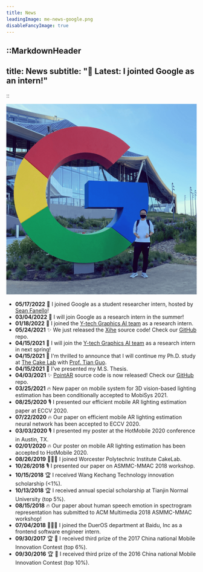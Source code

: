 ```yaml
---
title: News
leadingImage: me-news-google.png
disableFancyImage: true
---
```


::MarkdownHeader
---
title: News
subtitle: "📢 Latest: I jointed Google as an intern!"
---
::

![](/assets/img/me-news-google.png)

- **05/17/2022** 🎉 I joined Google as a student researcher intern, hosted by [Sean Fanello](https://www.seanfanello.it)!
- **03/04/2022** 🎉 I will join Google as a research intern in the summer!
- **01/18/2022** 🎉 I joined the [Y-tech Graphics AI team](http://www.chongyangma.com/team/index.html) as a research intern.
- **05/24/2021** ✨ We just released the [Xihe](/project/point-ar) source code! Check our [GitHub](https://github.com/cake-lab/Xihe) repo.
- **04/15/2021** 🎉 I will join the [Y-tech Graphics AI team](http://chongyangma.com/team/index.html) as a research intern in next spring!
- **04/15/2021** 🎉 I'm thrilled to announce that I will continue my Ph.D. study at [The Cake Lab](https://cake.wpi.edu/) with [Prof. Tian Guo](https://tianguo.info).
- **04/15/2021** 🎉 I've presented my M.S. Thesis.
- **04/03/2021** ✨ [PointAR](/project/point-ar) source code is now released! Check our [GitHub](https://github.com/cake-lab/PointAR) repo.
- **03/25/2021** 🔥 New paper on mobile system for 3D vision-based lighting estimation has been conditionally accepted to MobiSys 2021.
- **08/25/2020** 🎙️ I presented our efficient mobile AR lighting estimation paper at ECCV 2020.
- **07/22/2020** 🔥 Our paper on efficient mobile AR lighting estimation neural network has been accepted to ECCV 2020.
- **03/03/2020** 🎙️ I presented my poster at the HotMobile 2020 conference in Austin, TX.
- **02/01/2020** 🔥 Our poster on mobile AR lighting estimation has been accepted to HotMobile 2020.
- **08/26/2019** 🦸🏻‍♂️ I joined Worcester Polytechnic Institute CakeLab.
- **10/26/2018** 🎙️ I presented our paper on ASMMC-MMAC 2018 workshop.
- **10/15/2018** 🏆 I received Wang Kechang Technology innovation scholarship (<1%).
- **10/13/2018** 🏆 I received annual special scholarship at Tianjin Normal University (top 5%).
- **08/15/2018** 🔥 Our paper about human speech emotion in spectrogram representation has submitted to ACM Multimedia 2018 ASMMC-MMAC workshop!
- **07/04/2018** 👨🏻‍💻 I joined the DuerOS department at Baidu, Inc as a frontend software engineer intern.
- **09/30/2017** 🏆  I received third prize of the 2017 China national Mobile Innovation Contest (top 6%).
- **09/30/2016** 🏆  I received third prize of the 2016 China national Mobile Innovation Contest (top 10%).
